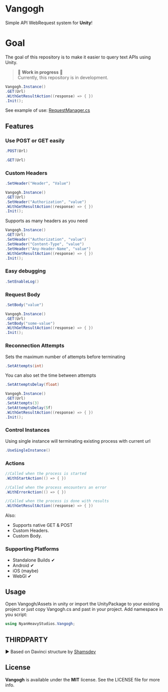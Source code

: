 # Vangogh
 Simple API WebRequest system for **Unity**!

# Goal
The goal of this repository is to make it easier to query text APIs using Unity.

> 🚧 **Work in progress** 🚧 \
> Currently, this repository is in development. 

```csharp
Vangogh.Instance()
.GET(Url)
.WithGetResultAction((response) => { })
.Init();
```
See example of use: [RequestManager.cs](https://github.com/NyanHeavy/Vangogh/blob/main/Assets/RequestManager.cs)

Features
---
### Use POST or GET easily
```csharp
.POST(Url)
```
```csharp
.GET(Url)
```
### Custom Headers
```csharp
.SetHeader("Header", "Value")
```
```csharp
Vangogh.Instance()
.GET(Url)
.SetHeader("Authorization", "value")
.WithGetResultAction((response) => { })
.Init();
```
Supports as many headers as you need
```csharp
Vangogh.Instance()
.GET(Url)
.SetHeader("Authorization", "value")
.SetHeader("Content-Type", "value")
.SetHeader("Any-Header-Name", "value")
.WithGetResultAction((response) => { })
.Init();
```
### Easy debugging
```csharp
.SetEnableLog()
```
### Request Body
```csharp
.SetBody("value")
```
```csharp
Vangogh.Instance()
.GET(Url)
.SetBody("some-value")
.WithGetResultAction((response) => { })
.Init();
```
### Reconnection Attempts
Sets the maximum number of attempts before terminating
```csharp
.SetAttempts(int)
```
You can also set the time between attempts
```csharp
.SetAttemptsDelay(float)
```
```csharp
Vangogh.Instance()
.GET(Url)
.SetAttempts(3)
.SetAttemptsDelay(5f)
.WithGetResultAction((response) => { })
.Init();
```
### Control Instances
Using single instance will terminating existing process with current url
```csharp
.UseSingleInstance()
```
### Actions
```csharp
//Called when the process is started
.WithStartAction(() => { })

//Called when the process encounters an error
.WithErrorAction(() => { })

//Called when the process is done with results
.WithGetResultAction((response) => { })
```

Also:
- Supports native GET & POST
- Custom Headers.
- Custom Body.

### Supporting Platforms
- Standalone Builds ✔
- Android ✔
- iOS (maybe)
- WebGl ✔

Usage
----
Open Vangogh/Assets in unity or import the UnityPackage to your existing project or just copy Vangogh.cs and past in your project.
Add namespace in you script:
```csharp
using NyanHeavyStudios.Vangogh;
```

THIRDPARTY
----
 ▶ Based on Davinci structure by [Shamsdev](https://github.com/shamsdev/davinci)

License
----
**Vangogh** is available under the **MIT** license. See the LICENSE file for more info.
